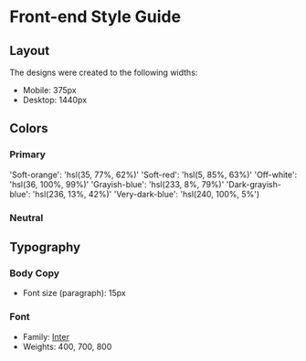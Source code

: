 # Front-end Style Guide

## Layout

The designs were created to the following widths:

- Mobile: 375px
- Desktop: 1440px

## Colors

### Primary

'Soft-orange': 'hsl(35, 77%, 62%)'
'Soft-red': 'hsl(5, 85%, 63%)'
'Off-white': 'hsl(36, 100%, 99%)'
'Grayish-blue': 'hsl(233, 8%, 79%)'
'Dark-grayish-blue': 'hsl(236, 13%, 42%)'
'Very-dark-blue': 'hsl(240, 100%, 5%')

### Neutral


## Typography

### Body Copy

- Font size (paragraph): 15px

### Font

- Family: [Inter](https://fonts.google.com/specimen/Inter)
- Weights: 400, 700, 800
